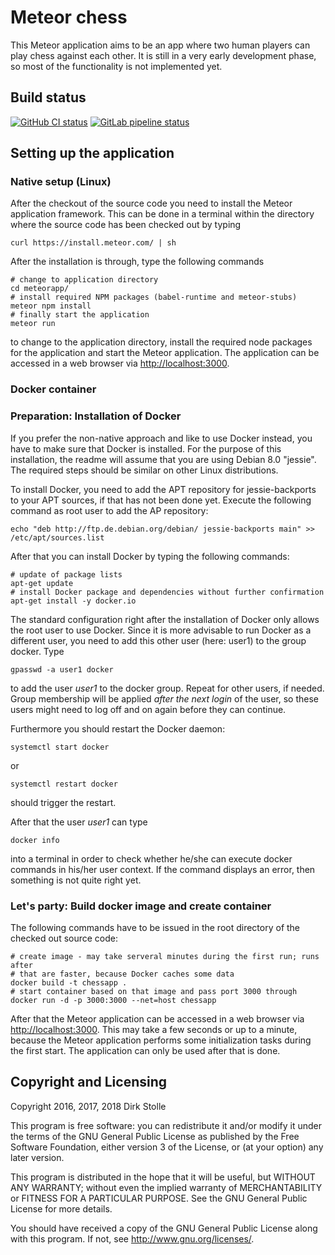 # Meteor chess

This Meteor application aims to be an app where two human players can play
chess against each other. It is still in a very early development phase, so
most of the functionality is not implemented yet.

## Build status

[![GitHub CI status](https://github.com/striezel/meteor-chess/workflows/GitHub%20CI/badge.svg)](https://github.com/striezel/meteor-chess/actions)
[![GitLab pipeline status](https://gitlab.com/striezel/meteor-chess/badges/master/pipeline.svg)](https://gitlab.com/striezel/meteor-chess/-/pipelines)

## Setting up the application

### Native setup (Linux)

After the checkout of the source code you need to install the Meteor
application framework. This can be done in a terminal within the directory
where the source code has been checked out by typing

    curl https://install.meteor.com/ | sh

After the installation is through, type the following commands

    # change to application directory
    cd meteorapp/
    # install required NPM packages (babel-runtime and meteor-stubs)
    meteor npm install
    # finally start the application
    meteor run

to change to the application directory, install the required node packages for
the application and start the Meteor application.
The application can be accessed in a web browser via <http://localhost:3000>.

### Docker container

### Preparation: Installation of Docker

If you prefer the non-native approach and like to use Docker instead, you have
to make sure that Docker is installed. For the purpose of this installation,
the readme will assume that you are using Debian 8.0 "jessie". The required
steps should be similar on other Linux distributions.

To install Docker, you need to add the APT repository for jessie-backports to
your APT sources, if that has not been done yet. Execute the following command
as root user to add the AP repository:

    echo "deb http://ftp.de.debian.org/debian/ jessie-backports main" >> /etc/apt/sources.list

After that you can install Docker by typing the following commands:

    # update of package lists
    apt-get update
    # install Docker package and dependencies without further confirmation
    apt-get install -y docker.io

The standard configuration right after the installation of Docker only allows
the root user to use Docker. Since it is more advisable to run Docker as a
different user, you need to add this other user (here: user1) to the group
docker. Type

    gpasswd -a user1 docker

to add the user _user1_ to the docker group. Repeat for other users, if needed.
Group membership will be applied _after the next login_ of the user, so these
users might need to log off and on again before they can continue.

Furthermore you should restart the Docker daemon:

    systemctl start docker

or

    systemctl restart docker

should trigger the restart.

After that the user _user1_ can type

    docker info

into a terminal in order to check whether he/she can execute docker commands in
his/her user context. If the command displays an error, then something is not
quite right yet.

### Let's party: Build docker image and create container

The following commands have to be issued in the root directory of the checked
out source code:

    # create image - may take serveral minutes during the first run; runs after
    # that are faster, because Docker caches some data
    docker build -t chessapp .
    # start container based on that image and pass port 3000 through
    docker run -d -p 3000:3000 --net=host chessapp

After that the Meteor application can be accessed in a web browser via
<http://localhost:3000>. This may take a few seconds or up to a minute, because
the Meteor application performs some initialization tasks during the first
start. The application can only be used after that is done.


## Copyright and Licensing

Copyright 2016, 2017, 2018  Dirk Stolle

This program is free software: you can redistribute it and/or modify
it under the terms of the GNU General Public License as published by
the Free Software Foundation, either version 3 of the License, or
(at your option) any later version.

This program is distributed in the hope that it will be useful,
but WITHOUT ANY WARRANTY; without even the implied warranty of
MERCHANTABILITY or FITNESS FOR A PARTICULAR PURPOSE.  See the
GNU General Public License for more details.

You should have received a copy of the GNU General Public License
along with this program.  If not, see <http://www.gnu.org/licenses/>.
